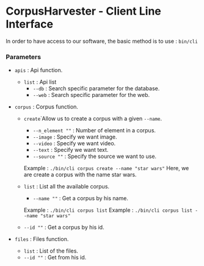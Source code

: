 # CorpusHarvester - Client Line Interface

In order to have access to our software, the basic method is to use :
`bin/cli`

### Parameters

- `apis` : Api function.
    - `list` : Api list 
        - `--db` : Search specific parameter for the database.
        - `--web` : Search specific parameter for the web.

- `corpus` : Corpus function. 
    - `create`̀ Allow us to create a corpus with a given `--name`.
        - `--n_element ""` : Number of element in a corpus.
        - `--image` : Specify we want image.
        - `--video` : Specify we want video.
        - `--text` : Specify we want text.
        - `--source ""` : Specify the source we want to use.

        Example : `./bin/cli corpus create --name "star wars"` 
        Here, we are create a corpus with the name star wars.

    - `list` : List all the available corpus.
        - `--name ""` : Get a corpus by his name.
  
        Example : `./bin/cli corpus list`
        Example : `./bin/cli corpus list --name "star wars"`
        
    - `--id ""` : Get a corpus by his id.
        
- `files` : Files function.
    - `list` : List of the files.
    - `--id ""` : Get from his id.
    